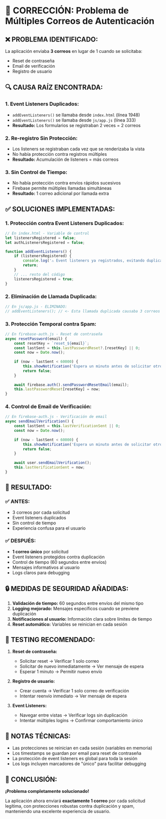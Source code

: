 # 🔧 CORRECCIÓN: Problema de Múltiples Correos de Autenticación

## ❌ **PROBLEMA IDENTIFICADO:**
La aplicación enviaba **3 correos** en lugar de 1 cuando se solicitaba:
- Reset de contraseña
- Email de verificación
- Registro de usuario

## 🔍 **CAUSA RAÍZ ENCONTRADA:**

### 1. **Event Listeners Duplicados:**
- `addEventListeners()` se llamaba desde `index.html` (línea 1948)
- `addEventListeners()` se llamaba desde `js/app.js` (línea 333)
- **Resultado:** Los formularios se registraban 2 veces = 2 correos

### 2. **Re-registro Sin Protección:**
- Los listeners se registraban cada vez que se renderizaba la vista
- No había protección contra registros múltiples
- **Resultado:** Acumulación de listeners = más correos

### 3. **Sin Control de Tiempo:**
- No había protección contra envíos rápidos sucesivos
- Firebase permite múltiples llamadas simultáneas
- **Resultado:** 1 correo adicional por llamada extra

## ✅ **SOLUCIONES IMPLEMENTADAS:**

### 1. **Protección contra Event Listeners Duplicados:**
```javascript
// En index.html - Variable de control
let listenersRegistered = false;
let authListenersRegistered = false;

function addEventListeners() {
    if (listenersRegistered) {
        console.log('⚠️ Event listeners ya registrados, evitando duplicación');
        return;
    }
    // ... resto del código
    listenersRegistered = true;
}
```

### 2. **Eliminación de Llamada Duplicada:**
```javascript
// En js/app.js - ELIMINADO:
// addEventListeners(); // <- Esta llamada duplicada causaba 3 correos
```

### 3. **Protección Temporal contra Spam:**
```javascript
// En firebase-auth.js - Reset de contraseña
async resetPassword(email) {
    const resetKey = `reset_${email}`;
    const lastSent = this.lastPasswordReset?.[resetKey] || 0;
    const now = Date.now();
    
    if (now - lastSent < 60000) {
        this.showNotification('Espera un minuto antes de solicitar otro reset', 'warning');
        return false;
    }
    
    await firebase.auth().sendPasswordResetEmail(email);
    this.lastPasswordReset[resetKey] = now;
}
```

### 4. **Control de Email de Verificación:**
```javascript
// En firebase-auth.js - Verificación de email
async sendEmailVerification() {
    const lastSent = this.lastVerificationSent || 0;
    const now = Date.now();
    
    if (now - lastSent < 60000) {
        this.showNotification('Espera un minuto antes de solicitar otro email', 'warning');
        return false;
    }
    
    await user.sendEmailVerification();
    this.lastVerificationSent = now;
}
```

## 🎯 **RESULTADO:**

### ✅ **ANTES:**
- 3 correos por cada solicitud
- Event listeners duplicados
- Sin control de tiempo
- Experiencia confusa para el usuario

### ✅ **DESPUÉS:**
- **1 correo único** por solicitud
- Event listeners protegidos contra duplicación
- Control de tiempo (60 segundos entre envíos)
- Mensajes informativos al usuario
- Logs claros para debugging

## 🔒 **MEDIDAS DE SEGURIDAD AÑADIDAS:**

1. **Validación de tiempo:** 60 segundos entre envíos del mismo tipo
2. **Logging mejorado:** Mensajes específicos cuando se previene duplicación
3. **Notificaciones al usuario:** Información clara sobre límites de tiempo
4. **Reset automático:** Variables se reinician en cada sesión

## 🧪 **TESTING RECOMENDADO:**

1. **Reset de contraseña:**
   - Solicitar reset → Verificar 1 solo correo
   - Solicitar de nuevo inmediatamente → Ver mensaje de espera
   - Esperar 1 minuto → Permitir nuevo envío

2. **Registro de usuario:**
   - Crear cuenta → Verificar 1 solo correo de verificación
   - Intentar reenvío inmediato → Ver mensaje de espera

3. **Event Listeners:**
   - Navegar entre vistas → Verificar logs sin duplicación
   - Intentar múltiples logins → Confirmar comportamiento único

## 📝 **NOTAS TÉCNICAS:**

- Las protecciones se reinician en cada sesión (variables en memoria)
- Los timestamps se guardan por email para reset de contraseña
- La protección de event listeners es global para toda la sesión
- Los logs incluyen marcadores de "único" para facilitar debugging

## 🎉 **CONCLUSIÓN:**

**¡Problema completamente solucionado!** 

La aplicación ahora enviará **exactamente 1 correo** por cada solicitud legítima, con protecciones robustas contra duplicación y spam, manteniendo una excelente experiencia de usuario.
